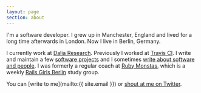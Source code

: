 ```yaml
---
layout: page
section: about
---
```


I'm a software developer. I grew up in Manchester, England and lived for a long time afterwards in London. Now I live in Berlin, Germany.

I currently work at [Dalia Research](https://daliaresearch.com). Previously I worked at [Travis CI](https://travis-ci.org). I write and maintain a few [software projects](/projects) and I sometimes [write about software and people](/articles). I was formerly a regular coach at [Ruby Monstas](http://rubymonstas.org/), which is a weekly [Rails Girls Berlin](http://railsgirlsberlin.de/) study group.

You can [write to me](mailto:{{ site.email }}) or [shout at me on Twitter](http://twitter.com/josephcorcoran).

